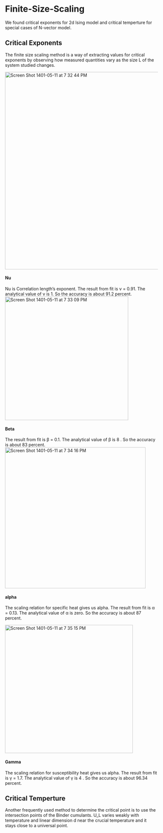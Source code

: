 # Finite-Size-Scaling
We found critical exponents for 2d Ising model and critical temperture for special cases of N-vector model.

## Critical Exponents 

The finite size scaling method is a way of extracting values for critical exponents by observing how measured quantities vary as the size L of the system studied changes.

<img width="648" alt="Screen Shot 1401-05-11 at 7 32 44 PM" src="https://user-images.githubusercontent.com/89476798/182407258-c88d31f7-2ffd-4071-9300-08d0cb5bbdb0.png">

#### Nu
Nu is Correlation length’s exponent. The result from fit is ν = 0.91. The analytical value of ν is 1. So the accuracy is about 91.2 percent.
<img width="406" alt="Screen Shot 1401-05-11 at 7 33 09 PM" src="https://user-images.githubusercontent.com/89476798/182407327-ea517ec8-c1a3-4d00-85fa-ad0425a94c7f.png">

#### Beta
The result from fit is β = 0.1. The analytical value of β is 8 . So the accuracy is about 83 percent.
<img width="463" alt="Screen Shot 1401-05-11 at 7 34 16 PM" src="https://user-images.githubusercontent.com/89476798/182407591-7fabe9a1-bbc0-408d-a85d-8b99ba301d67.png">

#### alpha
The scaling relation for specific heat gives us alpha. The result from fit is α = 0.13. The analytical value of α is zero. So the accuracy is about 87 percent.

<img width="421" alt="Screen Shot 1401-05-11 at 7 35 15 PM" src="https://user-images.githubusercontent.com/89476798/182407811-50df24fa-50e4-4ad7-be53-d2d55ba521e9.png">


#### Gamma 
The scaling relation for susceptibility heat gives us alpha. The result from fit is γ = 1.7. The analytical value of γ is 4 . So the accuracy is about 96.34 percent.

## Critical Temperture 

Another frequently used method to determine the critical point is to use the intersection points of the Binder cumulants. U_L varies weakly with temperature and linear dimension d near the crucial temperature and it stays close to a universal point.

